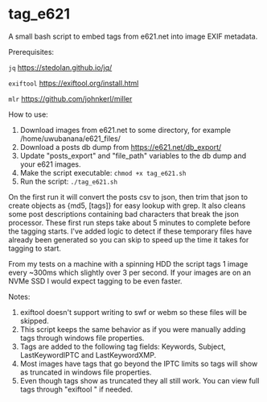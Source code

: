 # tag_e621
A small bash script to embed tags from e621.net into image EXIF metadata.

Prerequisites:

`jq` https://stedolan.github.io/jq/

`exiftool` https://exiftool.org/install.html

`mlr` https://github.com/johnkerl/miller

How to use:

1) Download images from e621.net to some directory, for example /home/uwubanana/e621_files/
2) Download a posts db dump from https://e621.net/db_export/
3) Update "posts_export" and "file_path" variables to the db dump and your e621 images.
4) Make the script executable: `chmod +x tag_e621.sh`
5) Run the script: `./tag_e621.sh`

On the first run it will convert the posts csv to json, then trim that json to create objects as {md5, [tags]} for easy lookup with grep. It also cleans some post descriptions containing bad characters that break the json processor. These first run steps take about 5 minutes to complete before the tagging starts. I've added logic to detect if these temporary files have already been generated so you can skip to speed up the time it takes for tagging to start.

From my tests on a machine with a spinning HDD the script tags 1 image every ~300ms which slightly over 3 per second. If your images are on an NVMe SSD I would expect tagging to be even faster.

Notes: 

1) exiftool doesn't support writing to swf or webm so these files will be skipped.
2) This script keeps the same behavior as if you were manually adding tags through windows file properties.
3) Tags are added to the following tag fields: Keywords, Subject, LastKeywordIPTC and LastKeywordXMP.
4) Most images have tags that go beyond the IPTC limits so tags will show as truncated in windows file properties.
5) Even though tags show as truncated they all still work. You can view full tags through "exiftool <file>" if needed.
